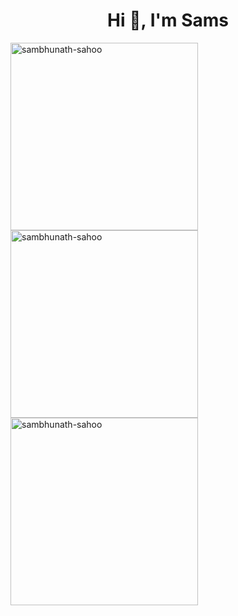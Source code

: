 <h1 align="center">Hi 👋, I'm Sams</h1>


<p><img align="left" src="https://github-readme-streak-stats.herokuapp.com/?user=Sambhunath-Sahoo&" alt="sambhunath-sahoo" width="300" /></p>
<p><img align="left" src="https://github-readme-stats.vercel.app/api/top-langs?username=Sambhunath-Sahoo&show_icons=true&locale=en&layout=compact" alt="sambhunath-sahoo" width="300" /></p> 


<p>&nbsp;<img align="left" src="https://github-readme-stats.vercel.app/api?username=Sambhunath-Sahoo&show_icons=true&locale=en" alt="sambhunath-sahoo" width="300" /></p> 
